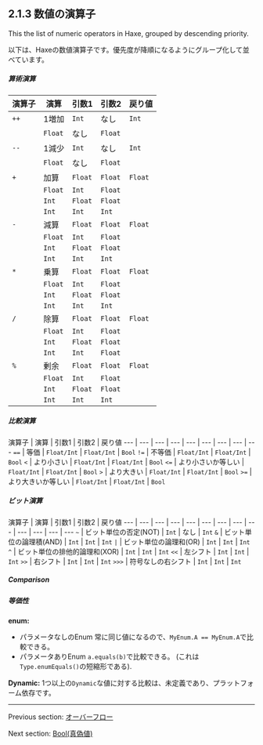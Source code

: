 ## 2.1.3 数値の演算子

This the list of numeric operators in Haxe, grouped by descending priority.

以下は、Haxeの数値演算子です。優先度が降順になるようにグループ化して並べています。

##### 算術演算
 
 演算子  | 演算  | 引数1  | 引数2  | 戻り値 
 --- | --- | --- | --- | ---
<code>++</code>  | 1増加  | `Int`  | なし  | `Int`
 |  | `Float`  | なし  | `Float`
<code>--</code>  | 1減少  | `Int`  | なし  | `Int`
 |  | `Float`  | なし  | `Float`
<code>+</code>  | 加算  | `Float`  | `Float`  | `Float` 
 |  | `Float`  | `Int`  | `Float` 
 |  | `Int`  | `Float`  | `Float` 
 |  | `Int`  | `Int`  | `Int` 
<code>-</code>  | 減算  | `Float`  | `Float`  | `Float` 
 |  | `Float`  | `Int`  | `Float` 
 |  | `Int`  | `Float`  | `Float` 
 |  | `Int`  | `Int`  | `Int` 
<code>*</code>  | 乗算  | `Float`  | `Float`  | `Float` 
 |  | `Float`  | `Int`  | `Float` 
 |  | `Int`  | `Float`  | `Float` 
 |  | `Int`  | `Int`  | `Int` 
<code>/</code>  | 除算  | `Float`  | `Float`  | `Float` 
 |  | `Float`  | `Int`  | `Float` 
 |  | `Int`  | `Float`  | `Float` 
 |  | `Int`  | `Int`  | `Float` 
<code>%</code>  | 剰余  | `Float`  | `Float`  | `Float` 
 |  | `Float`  | `Int`  | `Float` 
 |  | `Int`  | `Float`  | `Float` 
 |  | `Int`  | `Int`  | `Int` 
 
##### 比較演算
 
 演算子  | 演算  | 引数1  | 引数2  | 戻り値 
 --- | --- | --- | --- | --- | --- | --- | --- | ---
<code>==</code>  | 等価  | `Float/Int`  | `Float/Int`  | `Bool` 
<code>!=</code>  | 不等価  | `Float/Int`  | `Float/Int`  | `Bool` 
<code>&lt;</code>  | より小さい  | `Float/Int`  | `Float/Int`  | `Bool` 
<code>&lt;=</code>  | より小さいか等しい  | `Float/Int`  | `Float/Int`  | `Bool` 
<code>&gt;</code>  | より大きい  | `Float/Int`  | `Float/Int`  | `Bool` 
<code>&gt;=</code>  | より大きいか等しい  | `Float/Int`  | `Float/Int`  | `Bool` 
 
##### ビット演算
 
 演算子  | 演算  | 引数1  | 引数2  | 戻り値 
 --- | --- | --- | --- | --- | --- | --- | --- | --- | --- | --- | --- | ---
<code>~</code>  | ビット単位の否定(NOT)  | `Int`  | なし  | `Int` 
<code>&amp;</code>  | ビット単位の論理積(AND)  | `Int`  | `Int`  | `Int` 
<code>&#124;</code>  | ビット単位の論理和(OR)  | `Int`  | `Int`  | `Int` 
<code>^</code>  | ビット単位の排他的論理和(XOR)  | `Int`  | `Int`  | `Int` 
<code>&lt;&lt;</code>  | 左シフト  | `Int`  | `Int`  | `Int` 
<code>&gt;&gt;</code>  | 右シフト  | `Int`  | `Int`  | `Int` 
<code>&gt;&gt;&gt;</code>  | 符号なしの右シフト  | `Int`  | `Int`  | `Int` 
 
##### Comparison
 
 

##### 等価性

**enum:**

* パラメータなしのEnum 常に同じ値になるので、`MyEnum.A == MyEnum.A`で比較できる。
* パラメータありEnum `a.equals(b)`で比較できる。 (これは`Type.enumEquals()`の短縮形である).

**Dynamic:**
1つ以上の`Dynamic`な値に対する比較は、未定義であり、プラットフォーム依存です。

---

Previous section: [オーバーフロー](types-overflow.md)

Next section: [Bool(真偽値)](types-bool.md)